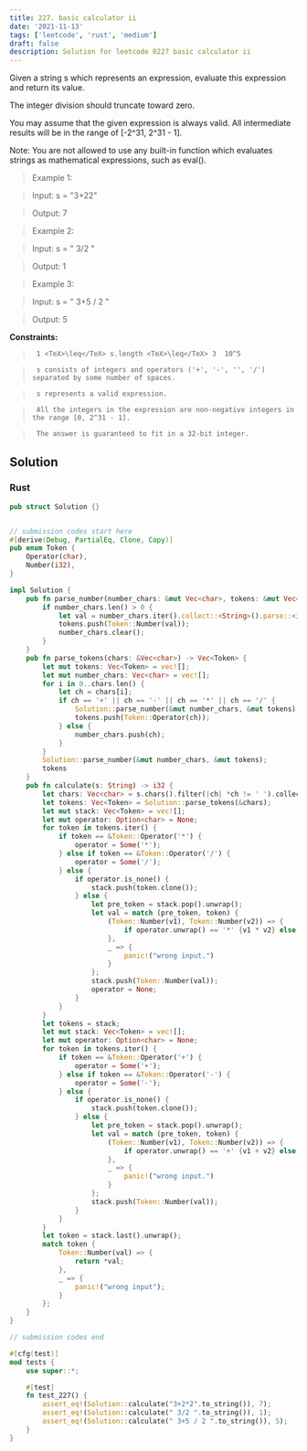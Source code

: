 ```yaml
---
title: 227. basic calculator ii
date: '2021-11-13'
tags: ['leetcode', 'rust', 'medium']
draft: false
description: Solution for leetcode 0227 basic calculator ii
---
```


 

  Given a string s which represents an expression, evaluate this expression and return its value. 

  The integer division should truncate toward zero.

  You may assume that the given expression is always valid. All intermediate results will be in the range of [-2^31, 2^31 - 1].

  Note: You are not allowed to use any built-in function which evaluates strings as mathematical expressions, such as eval().

   

 >   Example 1:

 >   Input: s <TeX>=</TeX> "3+22"

 >   Output: 7

 >   Example 2:

 >   Input: s <TeX>=</TeX> " 3/2 "

 >   Output: 1

 >   Example 3:

 >   Input: s <TeX>=</TeX> " 3+5 / 2 "

 >   Output: 5

   

  **Constraints:**

  

 >   	1 <TeX>\leq</TeX> s.length <TeX>\leq</TeX> 3  10^5

 >   	s consists of integers and operators ('+', '-', '', '/') separated by some number of spaces.

 >   	s represents a valid expression.

 >   	All the integers in the expression are non-negative integers in the range [0, 2^31 - 1].

 >   	The answer is guaranteed to fit in a 32-bit integer.


## Solution
### Rust
```rust
pub struct Solution {}


// submission codes start here
#[derive(Debug, PartialEq, Clone, Copy)]
pub enum Token {
    Operator(char),
    Number(i32),
}

impl Solution {
    pub fn parse_number(number_chars: &mut Vec<char>, tokens: &mut Vec<Token>) {
        if number_chars.len() > 0 {
            let val = number_chars.iter().collect::<String>().parse::<i32>().unwrap();
            tokens.push(Token::Number(val));
            number_chars.clear();
        }
    }
    pub fn parse_tokens(chars: &Vec<char>) -> Vec<Token> {
        let mut tokens: Vec<Token> = vec![];
        let mut number_chars: Vec<char> = vec![];
        for i in 0..chars.len() {
            let ch = chars[i];
            if ch == '+' || ch == '-' || ch == '*' || ch == '/' {
                Solution::parse_number(&mut number_chars, &mut tokens);
                tokens.push(Token::Operator(ch));
            } else {
                number_chars.push(ch);
            }
        }
        Solution::parse_number(&mut number_chars, &mut tokens);
        tokens
    }
    pub fn calculate(s: String) -> i32 {
        let chars: Vec<char> = s.chars().filter(|ch| *ch != ' ').collect();
        let tokens: Vec<Token> = Solution::parse_tokens(&chars);
        let mut stack: Vec<Token> = vec![];
        let mut operator: Option<char> = None;
        for token in tokens.iter() {
            if token == &Token::Operator('*') {
                operator = Some('*');
            } else if token == &Token::Operator('/') {
                operator = Some('/');
            } else {
                if operator.is_none() {
                    stack.push(token.clone());
                } else {
                    let pre_token = stack.pop().unwrap();
                    let val = match (pre_token, token) {
                        (Token::Number(v1), Token::Number(v2)) => {
                            if operator.unwrap() == '*' {v1 * v2} else {v1 / v2}
                        },
                        _ => {
                            panic!("wrong input.")
                        }
                    };
                    stack.push(Token::Number(val));
                    operator = None;
                }
            }
        }
        let tokens = stack;
        let mut stack: Vec<Token> = vec![];
        let mut operator: Option<char> = None;
        for token in tokens.iter() {
            if token == &Token::Operator('+') {
                operator = Some('+');
            } else if token == &Token::Operator('-') {
                operator = Some('-');
            } else {
                if operator.is_none() {
                    stack.push(token.clone());
                } else {
                    let pre_token = stack.pop().unwrap();
                    let val = match (pre_token, token) {
                        (Token::Number(v1), Token::Number(v2)) => {
                            if operator.unwrap() == '+' {v1 + v2} else {v1 - v2}
                        },
                        _ => {
                            panic!("wrong input.")
                        }
                    };
                    stack.push(Token::Number(val));
                }
            }
        }
        let token = stack.last().unwrap();
        match token {
            Token::Number(val) => {
                return *val;
            },
            _ => {
                panic!("wrong input");
            }
        };
    }
}

// submission codes end

#[cfg(test)]
mod tests {
    use super::*;

    #[test]
    fn test_227() {
        assert_eq!(Solution::calculate("3+2*2".to_string()), 7);
        assert_eq!(Solution::calculate(" 3/2 ".to_string()), 1);
        assert_eq!(Solution::calculate(" 3+5 / 2 ".to_string()), 5);
    }
}

```
